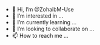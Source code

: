 - 👋 Hi, I’m @ZohaibM-Use
- 👀 I’m interested in ...
- 🌱 I’m currently learning ...
- 💞️ I’m looking to collaborate on ...
- 📫 How to reach me ...

<!---
ZohaibM-Use/ZohaibM-Use is a ✨ special ✨ repository because its `README.md` (this file) appears on your GitHub profile.
You can click the Preview link to take a look at your changes.
--->
